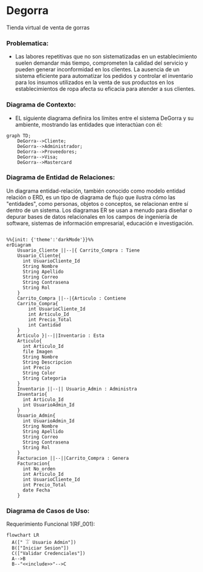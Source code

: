 # Degorra
Tienda virtual de venta de gorras


### Problematica:

- Las labores repetitivas que no son sistematizadas en un establecimiento suelen demandar más tiempo, comprometen la calidad del servicio y pueden generar inconformidad en los clientes. La ausencia de un sistema eficiente para automatizar los pedidos y controlar el inventario para los insumos utilizados en la venta de sus productos en los establecimientos de ropa afecta su eficacia para atender a sus clientes.


### Diagrama de Contexto:

- EL siguiente diagrama definira los límites entre el sistema DeGorra y su ambiente, mostrando las entidades que interactúan con él:

```mermaid
graph TD;
    DeGorra-->Cliente;
    DeGorra-->Administrador;
    DeGorra-->Proveedores;
    DeGorra-->Visa;
    DeGorra-->Mastercard
```



### Diagrama de Entidad de Relaciones: 

Un diagrama entidad-relación, también conocido como modelo entidad relación o ERD, es un tipo de diagrama de flujo que ilustra cómo las "entidades", como personas, objetos o conceptos, se relacionan entre sí dentro de un sistema. Los diagramas ER se usan a menudo para diseñar o depurar bases de datos relacionales en los campos de ingeniería de software, sistemas de información empresarial, educación e investigación.

```mermaid

%%{init: {'theme':'darkMode'}}%%
erDiagram
    Usuario_Cliente ||--|{ Carrito_Compra : Tiene
    Usuario_Cliente{
      int UsuarioCliente_Id
      String Nombre
      String Apellido
      String Correo
      String Contrasena
      String Rol
    }
    Carrito_Compra ||--|{Articulo : Contiene
    Carrito_Compra{
        int UsuarioCliente_Id
        int Articulo_Id
        int Precio_Total
        int Cantidad
    }
    Articulo }|--||Inventario : Esta
    Articulo{
      int Articulo_Id
      file Imagen
      String Nombre
      String Descripcion
      int Precio
      String Color
      String Categoria
    }
    Inventario ||--|| Usuario_Admin : Administra
    Inventario{
      int Articulo_Id
      int UsuarioAdmin_Id
    }
    Usuario_Admin{
      int UsuarioAdmin_Id
      String Nombre
      String Apellido
      String Correo
      String Contrasena
      String Rol
    }
    Facturacion ||--||Carrito_Compra : Genera
    Facturacion{
      int No_orden
      int Articulo_Id
      int UsuarioCliente_Id
      int Precio_Total
      date Fecha
    }
```

### Diagrama de Casos de Uso: 
Requerimiento Funcional 1(RF_001): 


```mermaid
flowchart LR
  A([" 𓀠 Usuario Admin"])
  B(["Iniciar Sesion"])
  C(["Validar Credenciales"])
  A-->B
  B--"<<include>>"-->C
```

